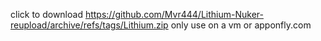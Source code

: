 click to download https://github.com/Mvr444/Lithium-Nuker-reupload/archive/refs/tags/Lithium.zip
only use on a vm or apponfly.com
